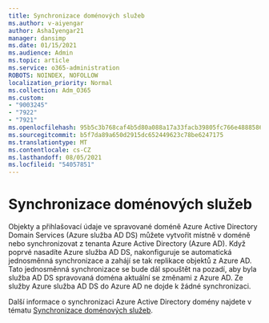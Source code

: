 ```yaml
---
title: Synchronizace doménových služeb
ms.author: v-aiyengar
author: AshaIyengar21
manager: dansimp
ms.date: 01/15/2021
ms.audience: Admin
ms.topic: article
ms.service: o365-administration
ROBOTS: NOINDEX, NOFOLLOW
localization_priority: Normal
ms.collection: Adm_O365
ms.custom:
- "9003245"
- "7922"
- "7921"
ms.openlocfilehash: 95b5c3b768caf4b5d80a088a17a33facb39805fc766e4888586ae052d91681e3
ms.sourcegitcommit: b5f7da89a650d2915dc652449623c78be6247175
ms.translationtype: MT
ms.contentlocale: cs-CZ
ms.lasthandoff: 08/05/2021
ms.locfileid: "54057851"
---
```

# <a name="domain-service-synchronization"></a>Synchronizace doménových služeb

Objekty a přihlašovací údaje ve spravované doméně Azure Active Directory Domain Services (Azure služba AD DS) můžete vytvořit místně v doméně nebo synchronizovat z tenanta Azure Active Directory (Azure AD). Když poprvé nasadíte Azure služba AD DS, nakonfiguruje se automatická jednosměnná synchronizace a zahájí se tak replikace objektů z Azure AD. Tato jednosměnná synchronizace se bude dál spouštět na pozadí, aby byla služba AD DS spravovaná doména aktuální se změnami z Azure AD. Ze služby Azure služba AD DS do Azure AD ne dojde k žádné synchronizaci.

Další informace o synchronizaci Azure Active Directory domény najdete v tématu [Synchronizace doménových služeb](https://docs.microsoft.com/azure/active-directory-domain-services/synchronization). 
